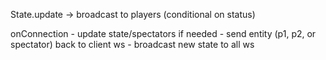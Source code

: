 State.update
    -> broadcast to players (conditional on status)

onConnection
    - update state/spectators if needed
    - send entity (p1, p2, or spectator) back to client ws
    - broadcast new state to all ws

